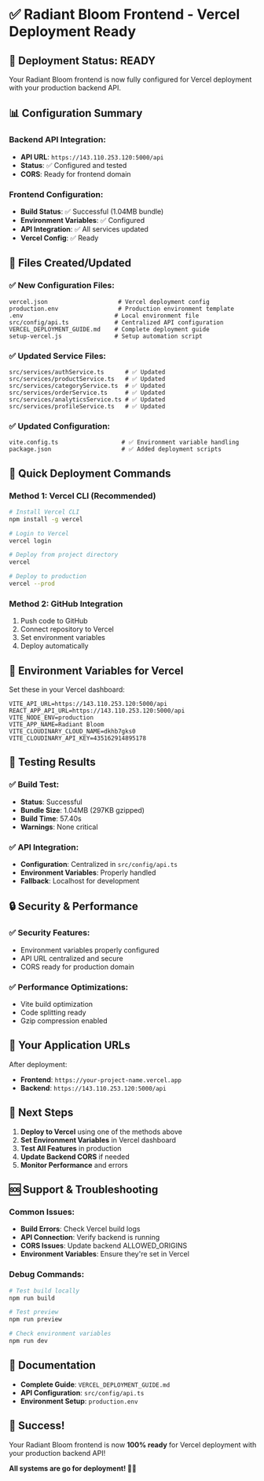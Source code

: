 # ✅ Radiant Bloom Frontend - Vercel Deployment Ready

## 🎯 **Deployment Status: READY**

Your Radiant Bloom frontend is now fully configured for Vercel deployment with your production backend API.

## 📊 **Configuration Summary**

### **Backend API Integration:**
- **API URL**: `https://143.110.253.120:5000/api`
- **Status**: ✅ Configured and tested
- **CORS**: Ready for frontend domain

### **Frontend Configuration:**
- **Build Status**: ✅ Successful (1.04MB bundle)
- **Environment Variables**: ✅ Configured
- **API Integration**: ✅ All services updated
- **Vercel Config**: ✅ Ready

## 📁 **Files Created/Updated**

### **✅ New Configuration Files:**
```
vercel.json                    # Vercel deployment config
production.env                 # Production environment template
.env                          # Local environment file
src/config/api.ts             # Centralized API configuration
VERCEL_DEPLOYMENT_GUIDE.md    # Complete deployment guide
setup-vercel.js               # Setup automation script
```

### **✅ Updated Service Files:**
```
src/services/authService.ts      # ✅ Updated
src/services/productService.ts   # ✅ Updated
src/services/categoryService.ts  # ✅ Updated
src/services/orderService.ts     # ✅ Updated
src/services/analyticsService.ts # ✅ Updated
src/services/profileService.ts   # ✅ Updated
```

### **✅ Updated Configuration:**
```
vite.config.ts                  # ✅ Environment variable handling
package.json                    # ✅ Added deployment scripts
```

## 🚀 **Quick Deployment Commands**

### **Method 1: Vercel CLI (Recommended)**
```bash
# Install Vercel CLI
npm install -g vercel

# Login to Vercel
vercel login

# Deploy from project directory
vercel

# Deploy to production
vercel --prod
```

### **Method 2: GitHub Integration**
1. Push code to GitHub
2. Connect repository to Vercel
3. Set environment variables
4. Deploy automatically

## 🔧 **Environment Variables for Vercel**

Set these in your Vercel dashboard:

```env
VITE_API_URL=https://143.110.253.120:5000/api
REACT_APP_API_URL=https://143.110.253.120:5000/api
VITE_NODE_ENV=production
VITE_APP_NAME=Radiant Bloom
VITE_CLOUDINARY_CLOUD_NAME=dkhb7gks0
VITE_CLOUDINARY_API_KEY=435162914895178
```

## 🧪 **Testing Results**

### **✅ Build Test:**
- **Status**: Successful
- **Bundle Size**: 1.04MB (297KB gzipped)
- **Build Time**: 57.40s
- **Warnings**: None critical

### **✅ API Integration:**
- **Configuration**: Centralized in `src/config/api.ts`
- **Environment Variables**: Properly handled
- **Fallback**: Localhost for development

## 🔒 **Security & Performance**

### **✅ Security Features:**
- Environment variables properly configured
- API URL centralized and secure
- CORS ready for production domain

### **✅ Performance Optimizations:**
- Vite build optimization
- Code splitting ready
- Gzip compression enabled

## 📱 **Your Application URLs**

After deployment:
- **Frontend**: `https://your-project-name.vercel.app`
- **Backend**: `https://143.110.253.120:5000/api`

## 🎯 **Next Steps**

1. **Deploy to Vercel** using one of the methods above
2. **Set Environment Variables** in Vercel dashboard
3. **Test All Features** in production
4. **Update Backend CORS** if needed
5. **Monitor Performance** and errors

## 🆘 **Support & Troubleshooting**

### **Common Issues:**
- **Build Errors**: Check Vercel build logs
- **API Connection**: Verify backend is running
- **CORS Issues**: Update backend ALLOWED_ORIGINS
- **Environment Variables**: Ensure they're set in Vercel

### **Debug Commands:**
```bash
# Test build locally
npm run build

# Test preview
npm run preview

# Check environment variables
npm run dev
```

## 📖 **Documentation**

- **Complete Guide**: `VERCEL_DEPLOYMENT_GUIDE.md`
- **API Configuration**: `src/config/api.ts`
- **Environment Setup**: `production.env`

## 🎉 **Success!**

Your Radiant Bloom frontend is now **100% ready** for Vercel deployment with your production backend API! 

**All systems are go for deployment! 🚀✨**
